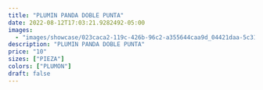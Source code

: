 ```yaml
---
title: "PLUMIN PANDA DOBLE PUNTA"
date: 2022-08-12T17:03:21.9282492-05:00
images:
  - "images/showcase/023caca2-119c-426b-96c2-a355644caa9d_04421daa-5c31-4aae-8d08-4f6ef7924fb4.webp"
description: "PLUMIN PANDA DOBLE PUNTA"
price: "10"
sizes: ["PIEZA"]
colors: ["PLUMON"]
draft: false
---
```


